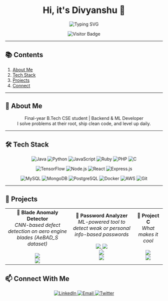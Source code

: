 

<!-- HERO SECTION -->
<h1 align="center">Hi, it's Divyanshu 👋</h1>
<p align="center">
  <img src="https://readme-typing-svg.demolab.com?font=Fira+Code&pause=1000&center=true&vCenter=true&width=600&lines=I'm+a+learner;I'm+an+observer;I'm+curious;I'm+a+reasoner" alt="Typing SVG" />
</p>

<p align="center">
  <img src="https://visitor-badge.laobi.icu/badge?page_id=divyanshudg-git.readme" alt="Visitor Badge" />
</p>

---

## 📚 Contents



1. [About Me](#about-me)  
2. [Tech Stack](#tech-stack)  
3. [Projects](#projects)    
4. [Connect](#connect-with-me)  



---

<a name="about-me"></a>
## 🧠 About Me
<p align="center">
  Final-year B.Tech CSE student | Backend & ML Developer<br>
  I solve problems at their root, ship clean code, and level up daily.
</p>

---

<a name="tech-stack"></a>
## 🛠️ Tech Stack

<p align="center">
  <img alt="Java"       src="https://img.shields.io/badge/-Java-ED8B00?style=for-the-badge&logo=java&logoColor=white" />
  <img alt="Python"     src="https://img.shields.io/badge/-Python-3670A0?style=for-the-badge&logo=python&logoColor=ffdd54" />
  <img alt="JavaScript" src="https://img.shields.io/badge/-JavaScript-F7DF1E?style=for-the-badge&logo=javascript&logoColor=black" />
  <img alt="Ruby"       src="https://img.shields.io/badge/-Ruby-CC342D?style=for-the-badge&logo=ruby&logoColor=white" />
  <img alt="PHP"        src="https://img.shields.io/badge/-PHP-777BB4?style=for-the-badge&logo=php&logoColor=white" />
  <img alt="C"          src="https://img.shields.io/badge/-C-00599C?style=for-the-badge&logo=c&logoColor=white" />
</p>

<p align="center">
  <img alt="TensorFlow" src="https://img.shields.io/badge/-TensorFlow-FF6F00?style=for-the-badge&logo=tensorflow&logoColor=white" />
  <img alt="Node.js"    src="https://img.shields.io/badge/-Node.js-339933?style=for-the-badge&logo=nodedotjs&logoColor=white" />
  <img alt="React"      src="https://img.shields.io/badge/-React-20232A?style=for-the-badge&logo=react&logoColor=61DAFB" />
  <img alt="Express.js" src="https://img.shields.io/badge/-Express.js-000000?style=for-the-badge&logo=express&logoColor=white" />
</p>

<p align="center">
  <img alt="MySQL"      src="https://img.shields.io/badge/-MySQL-00000F?style=for-the-badge&logo=mysql&logoColor=white" />
  <img alt="MongoDB"    src="https://img.shields.io/badge/-MongoDB-4EA94B?style=for-the-badge&logo=mongodb&logoColor=white" />
  <img alt="PostgreSQL" src="https://img.shields.io/badge/-PostgreSQL-336791?style=for-the-badge&logo=postgresql&logoColor=white" />
  <img alt="Docker"     src="https://img.shields.io/badge/-Docker-2496ED?style=for-the-badge&logo=docker&logoColor=white" />
  <img alt="AWS"        src="https://img.shields.io/badge/-AWS-232F3E?style=for-the-badge&logo=amazonaws&logoColor=white" />
  <img alt="Git"        src="https://img.shields.io/badge/-Git-F05032?style=for-the-badge&logo=git&logoColor=white" />
</p>

---
<a name="projects"></a>

## 🚀 Projects

<div align="center">
<table>
  <tr>
    <td align="center">
      🔹 <strong>Blade Anomaly Detector</strong><br/>
      <em>CNN-based defect detection on aero engine blades (AeBAD_S dataset)</em><br/><br/>
      <a href="https://github.com/your_username/your_repo">
        <img src="https://img.shields.io/badge/Repo-GitHub-black?style=for-the-badge&logo=github" />
      </a><br/>
      <img src="https://img.shields.io/badge/Tech-PyTorch%20%7C%20TransferLearning%20%7C%20ComputerVision-blue?style=for-the-badge" />
    </td>
    <td align="center">
      🔹 <strong>Password Analyzer</strong><br/>
      <em>ML-powered tool to detect weak or personal info-based passwords</em><br/><br/>
      <a href="https://github.com/divyanshudg-git/password-analyzer-backend">
        <img src="https://img.shields.io/badge/Backend-GitHub-black?style=for-the-badge&logo=github" />
      </a>
      <a href="https://github.com/divyanshudg-git/password-analyzer-frontend">
        <img src="https://img.shields.io/badge/Frontend-GitHub-black?style=for-the-badge&logo=github" />
      </a><br/>
      <a href="https://password-analyzer-dev.vercel.app" target="_blank">
        <img src="https://img.shields.io/badge/Live-Demo-green?style=for-the-badge&logo=vercel" />
      </a><br/>
      <img src="https://img.shields.io/badge/Tech-Flask%20%7C%20ML%20%7C%20Next.js-blue?style=for-the-badge" />
    </td>
    <td align="center">
      🔹 <strong>Project C</strong><br/>
      <em>What makes it cool</em><br/><br/>
      <img src="https://img.shields.io/badge/Repo-GitHub-black?style=for-the-badge&logo=github" /><br/>
      <img src="https://img.shields.io/badge/Tech-React%20%7C%20Firebase-blue?style=for-the-badge&logo=react&logoColor=61DAFB" />
    </td>
  </tr>
</table>
</div>




<a name="connect-with-me"></a>
## 📫 Connect With Me

<p align="center">
  <a href="https://linkedin.com/in/divyanshudg" target="_blank">
    <img src="https://img.shields.io/badge/LinkedIn-0077B5?style=for-the-badge&logo=linkedin&logoColor=white" alt="LinkedIn" />
  </a>
  <a href="mailto:dgdivyanshu69@gmail.com">
    <img src="https://img.shields.io/badge/Email-D14836?style=for-the-badge&logo=gmail&logoColor=white" alt="Email" />
  </a>
  <a href="https://twitter.com/divyanshudg" target="_blank">
    <img src="https://img.shields.io/badge/Twitter-1DA1F2?style=for-the-badge&logo=twitter&logoColor=white" alt="Twitter" />
  </a>
</p>
